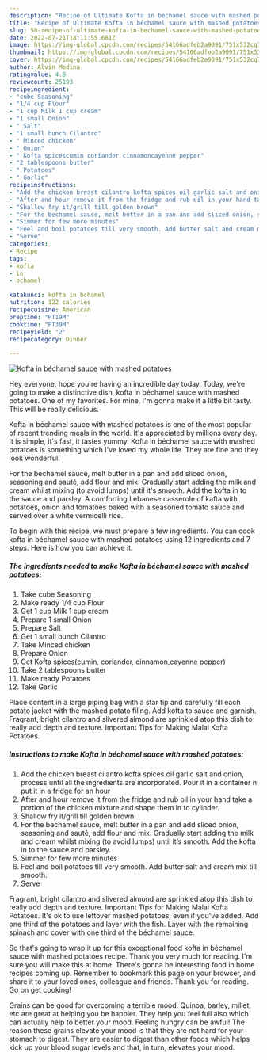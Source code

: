 ```yaml
---
description: "Recipe of Ultimate Kofta in béchamel sauce with mashed potatoes"
title: "Recipe of Ultimate Kofta in béchamel sauce with mashed potatoes"
slug: 50-recipe-of-ultimate-kofta-in-bechamel-sauce-with-mashed-potatoes
date: 2022-07-21T18:11:55.681Z
image: https://img-global.cpcdn.com/recipes/54166adfeb2a9091/751x532cq70/kofta-in-bechamel-sauce-with-mashed-potatoes-recipe-main-photo.jpg
thumbnail: https://img-global.cpcdn.com/recipes/54166adfeb2a9091/751x532cq70/kofta-in-bechamel-sauce-with-mashed-potatoes-recipe-main-photo.jpg
cover: https://img-global.cpcdn.com/recipes/54166adfeb2a9091/751x532cq70/kofta-in-bechamel-sauce-with-mashed-potatoes-recipe-main-photo.jpg
author: Alvin Medina
ratingvalue: 4.8
reviewcount: 25193
recipeingredient:
- "cube Seasoning"
- "1/4 cup Flour"
- "1 cup Milk 1 cup cream"
- "1 small Onion"
- " Salt"
- "1 small bunch Cilantro"
- " Minced chicken"
- " Onion"
- " Kofta spicescumin coriander cinnamoncayenne pepper"
- "2 tablespoons butter"
- " Potatoes"
- " Garlic"
recipeinstructions:
- "Add the chicken breast cilantro kofta spices oil garlic salt and onion, process until all the ingredients are incorporated. Pour it in a container n put it in a fridge for an hour"
- "After and hour remove it from the fridge and rub oil in your hand take a portion of the chicken mixture and shape them in to cylinder."
- "Shallow fry it/grill till golden brown"
- "For the bechamel sauce, melt butter in a pan and add sliced onion, seasoning and sauté, add flour and mix. Gradually start adding the milk and cream whilst mixing (to avoid lumps) until it’s smooth. Add the kofta in to the sauce and parsley."
- "Simmer for few more minutes"
- "Feel and boil potatoes till very smooth. Add butter salt and cream mix till smooth."
- "Serve"
categories:
- Recipe
tags:
- kofta
- in
- bchamel

katakunci: kofta in bchamel 
nutrition: 122 calories
recipecuisine: American
preptime: "PT19M"
cooktime: "PT39M"
recipeyield: "2"
recipecategory: Dinner

---
```



![Kofta in béchamel sauce with mashed potatoes](https://img-global.cpcdn.com/recipes/54166adfeb2a9091/751x532cq70/kofta-in-bechamel-sauce-with-mashed-potatoes-recipe-main-photo.jpg)

Hey everyone, hope you're having an incredible day today. Today, we're going to make a distinctive dish, kofta in béchamel sauce with mashed potatoes. One of my favorites. For mine, I'm gonna make it a little bit tasty. This will be really delicious.

Kofta in béchamel sauce with mashed potatoes is one of the most popular of recent trending meals in the world. It's appreciated by millions every day. It is simple, it's fast, it tastes yummy. Kofta in béchamel sauce with mashed potatoes is something which I've loved my whole life. They are fine and they look wonderful.

For the bechamel sauce, melt butter in a pan and add sliced onion, seasoning and sauté, add flour and mix. Gradually start adding the milk and cream whilst mixing (to avoid lumps) until it&#39;s smooth. Add the kofta in to the sauce and parsley. A comforting Lebanese casserole of kafta with potatoes, onion and tomatoes baked with a seasoned tomato sauce and served over a white vermicelli rice.


To begin with this recipe, we must prepare a few ingredients. You can cook kofta in béchamel sauce with mashed potatoes using 12 ingredients and 7 steps. Here is how you can achieve it.

<!--inarticleads1-->

##### The ingredients needed to make Kofta in béchamel sauce with mashed potatoes:

1. Take cube Seasoning
1. Make ready 1/4 cup Flour
1. Get 1 cup Milk 1 cup cream
1. Prepare 1 small Onion
1. Prepare  Salt
1. Get 1 small bunch Cilantro
1. Take  Minced chicken
1. Prepare  Onion
1. Get  Kofta spices(cumin, coriander, cinnamon,cayenne pepper)
1. Take 2 tablespoons butter
1. Make ready  Potatoes
1. Take  Garlic


Place content in a large piping bag with a star tip and carefully fill each potato jacket with the mashed potato filing. Add kofta to sauce and garnish. Fragrant, bright cilantro and slivered almond are sprinkled atop this dish to really add depth and texture. Important Tips for Making Malai Kofta Potatoes. 

<!--inarticleads2-->

##### Instructions to make Kofta in béchamel sauce with mashed potatoes:

1. Add the chicken breast cilantro kofta spices oil garlic salt and onion, process until all the ingredients are incorporated. Pour it in a container n put it in a fridge for an hour
1. After and hour remove it from the fridge and rub oil in your hand take a portion of the chicken mixture and shape them in to cylinder.
1. Shallow fry it/grill till golden brown
1. For the bechamel sauce, melt butter in a pan and add sliced onion, seasoning and sauté, add flour and mix. Gradually start adding the milk and cream whilst mixing (to avoid lumps) until it’s smooth. Add the kofta in to the sauce and parsley.
1. Simmer for few more minutes
1. Feel and boil potatoes till very smooth. Add butter salt and cream mix till smooth.
1. Serve


Fragrant, bright cilantro and slivered almond are sprinkled atop this dish to really add depth and texture. Important Tips for Making Malai Kofta Potatoes. It&#39;s ok to use leftover mashed potatoes, even if you&#39;ve added. Add one third of the potatoes and layer with the fish. Layer with the remaining spinach and cover with one third of the béchamel sauce. 

So that's going to wrap it up for this exceptional food kofta in béchamel sauce with mashed potatoes recipe. Thank you very much for reading. I'm sure you will make this at home. There's gonna be interesting food in home recipes coming up. Remember to bookmark this page on your browser, and share it to your loved ones, colleague and friends. Thank you for reading. Go on get cooking!

Grains can be good for overcoming a terrible mood. Quinoa, barley, millet, etc are great at helping you be happier. They help you feel full also which can actually help to better your mood. Feeling hungry can be awful! The reason these grains elevate your mood is that they are not hard for your stomach to digest. They are easier to digest than other foods which helps kick up your blood sugar levels and that, in turn, elevates your mood.
